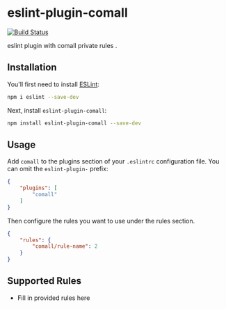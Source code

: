 # eslint-plugin-comall
[![Build Status](https://app.travis-ci.com/comall-inc/eslint-plugin-comall.svg?branch=main)](https://app.travis-ci.com/comall-inc/eslint-plugin-comall)

eslint plugin with comall private rules .

## Installation

You'll first need to install [ESLint](https://eslint.org/):

```sh
npm i eslint --save-dev
```

Next, install `eslint-plugin-comall`:

```sh
npm install eslint-plugin-comall --save-dev
```

## Usage

Add `comall` to the plugins section of your `.eslintrc` configuration file. You can omit the `eslint-plugin-` prefix:

```json
{
    "plugins": [
        "comall"
    ]
}
```


Then configure the rules you want to use under the rules section.

```json
{
    "rules": {
        "comall/rule-name": 2
    }
}
```

## Supported Rules

* Fill in provided rules here


